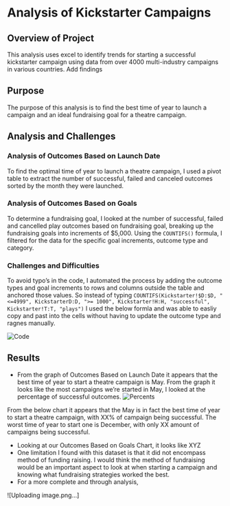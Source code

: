 # Analysis of Kickstarter Campaigns
## Overview of Project
This analysis uses excel to identify trends for starting a successful kickstarter campaign using data from over 4000 multi-industry campaigns in various countries. Add findings

## Purpose
The purpose of this analysis is to find the best time of year to launch a campaign and an ideal fundraising goal for a theatre campaign.

## Analysis and Challenges

### Analysis of Outcomes Based on Launch Date
To find the optimal time of year to launch a theatre campaign, I used a pivot table to extract the number of successful, failed and canceled outcomes sorted by the month they were launched. 

### Analysis of Outcomes Based on Goals
To determine a fundraising goal, I looked at the number of successful, failed and cancelled play outcomes based on fundraising goal, breaking up the fundraising goals into increments of $5,000. Using the ```COUNTIFS()``` formula, I filtered for the data for the specific goal increments, outcome type and category. 

### Challenges and Difficulties 
To avoid typo’s in the code, I automated the process by adding the outcome types and goal increments to rows and columns outside the table and anchored those values. So instead of typing ```COUNTIFS(Kickstarter!$D:$D, "<=4999", KickstarterD:D, ">= 1000", Kickstarter!H:H, "successful", Kickstarter!T:T, "plays")``` I used the below formla and was able to easliy copy and past into the cells without having to update the outcome type and ragnes manually. 

![Code](https://user-images.githubusercontent.com/80648379/116000870-f43e6b00-a5bf-11eb-96f8-62221a38eb23.png)



## Results
* From the graph of Outcomes Based on Launch Date it appears that the best time of year to start a theatre campaign is May. From the graph it looks like the most campaigns we’re started in May, I looked at the percentage of successful outcomes.  ![Percents](https://user-images.githubusercontent.com/80648379/116000590-ee945580-a5be-11eb-8a86-075c33baed42.png)

From the below chart it appears that the May is in fact the best time of year to start a theatre campaign, with XX% of campaign being successful. The worst time of year to start one is December, with only XX amount of campaigns being successful. 
* Looking at our Outcomes Based on Goals Chart, it looks like XYZ
* One limitation I found with this dataset is that it did not encompass method of funding raising. I would think the method of fundraising would be an important aspect to look at when starting a campaign and knowing what fundraising strategies worked the best. 
* For a more complete and through analysis, 

![Uploading image.png…]
